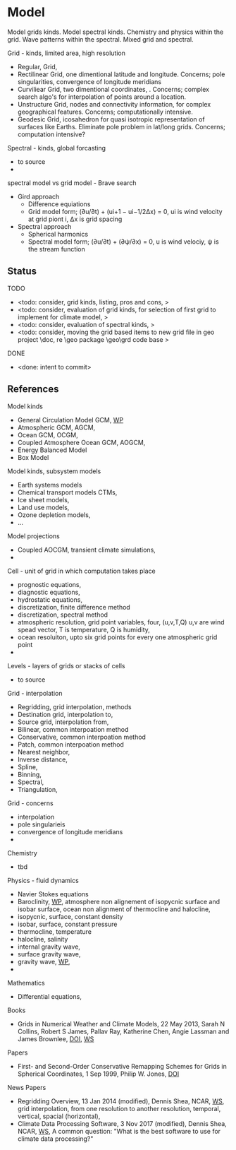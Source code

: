 # Model 

Model grids kinds. Model spectral kinds. Chemistry and physics within the grid. Wave patterns within the spectral. Mixed grid and spectral.

Grid - kinds, limited area, high resolution
* Regular, Grid, 
* Rectilinear Grid, one dimentional latitude and longitude. Concerns; pole singularities, convergence of longitude meridians
* Curviliear Grid, two dimentional coordinates, . Concerns; complex search algo's for interpolation of points around a location.
* Unstructure Grid, nodes and connectivity information, for complex geographical features. Concerns; computationally intensive.
* Geodesic Grid, icosahedron for quasi isotropic representation of surfaces like Earths. Eliminate pole problem in lat/long grids. Concerns; computation intensive?

Spectral - kinds, global forcasting
* to source
* 

spectral model vs grid model  - Brave search
* Gird approach
	* Difference equiations
	* Grid model form; (∂u/∂t) + (ui+1 − ui−1/2Δx) = 0, ui is wind velocity at grid piont i, Δx is grid spacing
* Spectral approach
	* Spherical harmonics
	* Spectral model form; (∂u/∂t) + (∂ψ/∂x) = 0, u is wind velociy, ψ is the stream function

## Status

TODO
* <todo: consider, grid kinds, listing, pros and cons,  >
* <todo: consider, evaluation of grid kinds, for selection of first grid to implement for climate model, >
* <todo: consider, evaluation of spectral kinds, >
* <todo: consider, moving the grid based items to new grid file in geo project \doc, re \geo package \geo\grd code base >

DONE
* <done: intent to commit>

## References

Model kinds
* General Circulation Model GCM, [WP](https://en.wikipedia.org/wiki/General_circulation_model)
* Atmospheric GCM, AGCM, 
* Ocean GCM, OCGM, 
* Coupled Atmosphere Ocean GCM, AOGCM, 
* Energy Balanced Model
* Box Model

Model kinds, subsystem models
* Earth systems models
* Chemical transport models CTMs,
* Ice sheet models, 
* Land use models, 
* Ozone depletion models,
* ...

Model projections
* Coupled AOCGM, transient climate simulations, 
* 

Cell - unit of grid in which computation takes place
* prognostic equations, 
* diagnostic equations, 
* hydrostatic equations, 
* discretization, finite difference method
* discretization, spectral method
* atmospheric resolution, grid point variables, four, (u,v,T,Q) u,v are wind spead vector, T is temperature, Q is humidity, 
* ocean resoluiton, upto six grid points for every one atmospheric grid point 
* 

Levels - layers of grids or stacks of cells
* to source

Grid - interpolation
* Regridding, grid interpolation, methods
* Destination grid, interpolation to, 
* Source grid, interpolation from, 
* Bilinear, common interpoation method
* Conservative, common interpoation method
* Patch, common interpoation method
* Nearest neighbor, 
* Inverse distance,
* Spline,
* Binning,
* Spectral, 
* Triangulation, 

Grid - concerns
* interpolation
* pole singularieis
* convergence of longitude meridians
* 

Chemistry
* tbd

Physics - fluid dynamics
* Navier Stokes equations
* Baroclinity, [WP](https://en.wikipedia.org/wiki/Baroclinity), atmosphere non alignement of isopycnic surface and isobar surface, ocean non alignment of thermocline and halocline, 
* isopycnic, surface, constant density
* isobar, surface, constant pressure
* thermocline, temperature
* halocline, salinity
* internal gravity wave,
* surface gravity wave, 
* gravity wave, [WP](https://en.wikipedia.org/wiki/Gravity_wave), 
* 

Mathematics
* Differential equations, 

Books
* Grids in Numerical Weather and Climate Models, 22 May 2013, Sarah N Collins, Robert S James, Pallav Ray, Katherine Chen, Angie Lassman and James Brownlee, [DOI](https://doi.org/10.5772/55922), [WS](https://www.intechopen.com/chapters/43438)

Papers
* First- and Second-Order Conservative Remapping Schemes for Grids in Spherical Coordinates, 1 Sep 1999, Philip W. Jones, [DOI](https://doi.org/10.1175/1520-0493(1999)127<2204:FASOCR>2.0.CO;2)

News Papers
* Regridding Overview, 13 Jan 2014 (modified), Dennis Shea, NCAR, [WS](https://climatedataguide.ucar.edu/climate-tools/regridding-overview), grid interpolation, from one resolution to another resolution, temporal, vertical, spacial (horizontal), 
* Climate Data Processing Software, 3 Nov 2017 (modified), Dennis Shea, NCAR, [WS](https://climatedataguide.ucar.edu/climate-tools/climate-data-processing-software), A common question: "What is the best software to use for climate data processing?"


